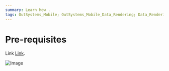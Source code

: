 ```yaml
---
summary: Learn how .
tags: OutSystems_Mobile; OutSystems_Mobile_Data_Rendering; Data_Rendering
---
```



# Pre-requisites
Link [Link](https://www.outsystems.com/learn/paths/1/becoming-a-mobile-developer/).
                       
![Image](images\data-render\empty-state-image.png?width=750)
